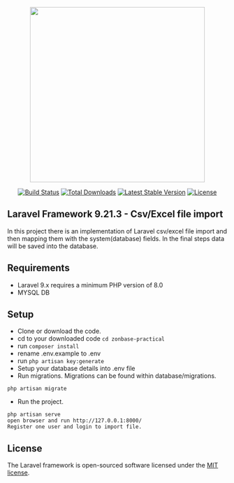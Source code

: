 <p align="center"><a href="https://laravel.com" target="_blank"><img src="https://raw.githubusercontent.com/laravel/art/master/logo-lockup/5%20SVG/2%20CMYK/1%20Full%20Color/laravel-logolockup-cmyk-red.svg" width="400"></a></p>

<p align="center">
<a href="https://travis-ci.org/laravel/framework"><img src="https://travis-ci.org/laravel/framework.svg" alt="Build Status"></a>
<a href="https://packagist.org/packages/laravel/framework"><img src="https://img.shields.io/packagist/dt/laravel/framework" alt="Total Downloads"></a>
<a href="https://packagist.org/packages/laravel/framework"><img src="https://img.shields.io/packagist/v/laravel/framework" alt="Latest Stable Version"></a>
<a href="https://packagist.org/packages/laravel/framework"><img src="https://img.shields.io/packagist/l/laravel/framework" alt="License"></a>
</p>

## Laravel Framework 9.21.3 - Csv/Excel file import

In this project there is an implementation of Laravel csv/excel file import and then mapping them with the system(database) fields. In the final steps data will be saved into the database.

## Requirements

- Laravel 9.x requires a minimum PHP version of 8.0
- MYSQL DB

## Setup

- Clone or download the code.
- cd to your downloaded code ```cd zonbase-practical```
- run ```composer install```
- rename .env.example to .env
- run ```php artisan key:generate```
- Setup your database details into .env file
- Run migrations. Migrations can be found within database/migrations. 
```
php artisan migrate
```
- Run the project.
```
php artisan serve 
open browser and run http://127.0.0.1:8000/
Register one user and login to import file.

```
## License

The Laravel framework is open-sourced software licensed under the [MIT license](https://opensource.org/licenses/MIT).
